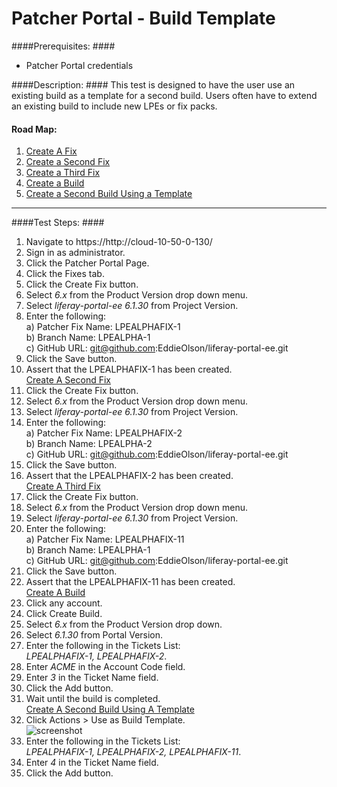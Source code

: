 Patcher Portal - Build Template
=============================== 

####Prerequisites: ####

* Patcher Portal credentials

####Description: ####
This test is designed to have the user use an existing build as a template for a second build. Users often have to extend an existing build to include new LPEs or fix packs.


#### Road Map: ####
1. [Create A Fix](#CreateAFix)
1. [Create a Second Fix](#CreateASecondFix)
1. [Create a Third Fix](#CreateAThirdFix)
1. [Create a Build](#CreateABuild)
1. [Create a Second Build Using a Template](#CreateASecondBuildUsingATemplate)
****

####Test Steps: ####
1. <a href="#CreateAFix" name="CreateAFix"></a>Navigate to https://http://cloud-10-50-0-130/
1. Sign in as administrator.
1. Click the Patcher Portal Page.
1. Click the Fixes tab.
1. Click the Create Fix button.
1. Select *6.x* from the Product Version drop down menu.
1. Select *liferay-portal-ee 6.1.30* from Project Version.
1. Enter the following:    
	a) Patcher Fix Name: 	LPEALPHAFIX-1    
	b) Branch Name:	LPEALPHA-1    
	c) GitHub URL: git@github.com:EddieOlson/liferay-portal-ee.git
1. Click the Save button.
1. Assert that the LPEALPHAFIX-1 has been created.    
<a href="#CreateASecondFix" name="CreateASecondFix">Create A Second Fix</a>
1. Click the Create Fix button.
1. Select *6.x* from the Product Version drop down menu.
1. Select *liferay-portal-ee 6.1.30* from Project Version.
1. Enter the following:    
	a) Patcher Fix Name: 	LPEALPHAFIX-2    
	b) Branch Name:	LPEALPHA-2    
	c) GitHub URL: git@github.com:EddieOlson/liferay-portal-ee.git
1. Click the Save button.
1. Assert that the LPEALPHAFIX-2 has been created.    
<a href="#CreateAThirdFix" name="CreateAThirdFix">Create A Third Fix</a>
1. Click the Create Fix button.
1. Select *6.x* from the Product Version drop down menu.
1. Select *liferay-portal-ee 6.1.30* from Project Version.
1. Enter the following:    
	a) Patcher Fix Name: 	LPEALPHAFIX-11    
	b) Branch Name:	LPEALPHA-1    
	c) GitHub URL: git@github.com:EddieOlson/liferay-portal-ee.git
1. Click the Save button.
1. Assert that the LPEALPHAFIX-11 has been created.    
<a href="#CreateABuild" name="CreateABuild">Create A Build</a>
1. Click any account.
1. Click Create Build.
1. Select *6.x* from the Product Version drop down.
1. Select *6.1.30* from Portal Version.
1. Enter the following in the Tickets List:    
	 *LPEALPHAFIX-1, LPEALPHAFIX-2*.
1. Enter *ACME* in the Account Code field.
1. Enter *3* in the Ticket Name field.
1. Click the Add button.
1. Wait until the build is completed.    
<a href="#CreateASecondBuildUsingATemplate" name="CreateASecondBuildUsingATemplate">Create A Second Build Using A Template</a>
1. Click Actions > Use as Build Template.    
![screenshot](https://github.com/liferay/liferay-qa-ee/raw/master/patcher-portal/images/build-template.png)
1. Enter the following in the Tickets List:    
	 *LPEALPHAFIX-1, LPEALPHAFIX-2, LPEALPHAFIX-11*.
1. Enter *4* in the Ticket Name field.
1. Click the Add button.